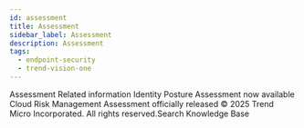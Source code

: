 ```yaml
---
id: assessment
title: Assessment
sidebar_label: Assessment
description: Assessment
tags:
  - endpoint-security
  - trend-vision-one
---
```


 Assessment Related information Identity Posture Assessment now available Cloud Risk Management Assessment officially released © 2025 Trend Micro Incorporated. All rights reserved.Search Knowledge Base